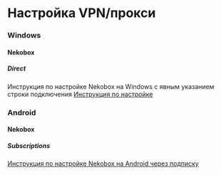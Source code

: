 # Настройка VPN/прокси


### Windows
#### Nekobox
##### Direct
Инструкция по настройке Nekobox на Windows с явным указанием строки подключения
[Инструкция по настройке](Windows/NekoBox/Direct/README.md)

### Android
#### Nekobox
##### Subscriptions

[Инструкция по настройке Nekobox на Android через подписку](Android/Nekobox/Subscription/README.md)
